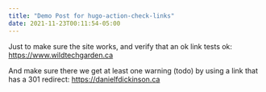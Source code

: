```yaml
---
title: "Demo Post for hugo-action-check-links"
date: 2021-11-23T00:11:54-05:00
---
```


Just to make sure the site works, and verify that an ok link tests ok: <https://www.wildtechgarden.ca>

And make sure there we get at least one warning (todo) by using a link that has a 301 redirect: <https://danielfdickinson.ca>
